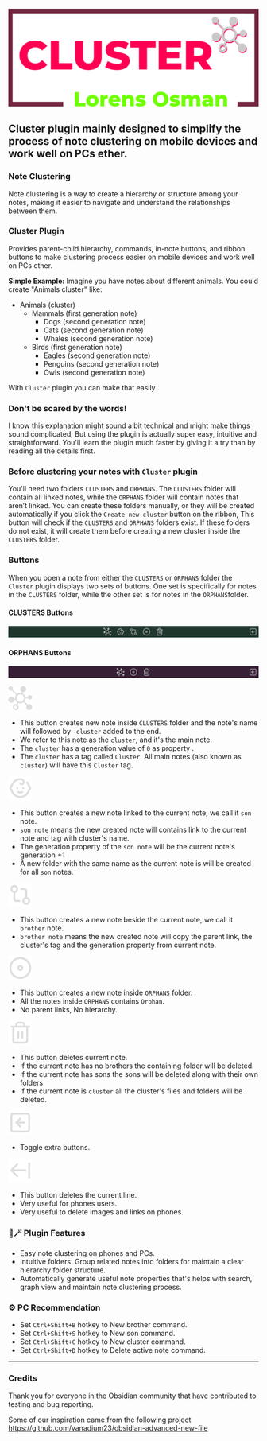 ![clusterSvg](https://raw.githubusercontent.com/lorens-osman-dev/cluster/16c7f97a3f24322de18d9540fa7170817b80a7cc/cluster-plugin-lorens-osman.svg)

## Cluster plugin mainly designed to simplify the process of note clustering on mobile devices and work well on PCs ether.

### Note Clustering

Note clustering is a way to create a hierarchy or structure among your notes, making it easier to navigate and understand the relationships between them.

### Cluster Plugin

Provides parent-child hierarchy, commands, in-note buttons, and ribbon buttons to make clustering process easier on mobile devices and work well on PCs ether.

**Simple Example:**
Imagine you have notes about different animals. You could create "Animals cluster" like:

-   Animals (cluster)
    -   Mammals (first generation note)
        -   Dogs (second generation note)
        -   Cats (second generation note)
        -   Whales (second generation note)
    -   Birds (first generation note)
        -   Eagles (second generation note)
        -   Penguins (second generation note)
        -   Owls (second generation note)

With `Cluster` plugin you can make that easily .

### Don't be scared by the words!

I know this explanation might sound a bit technical and might make things sound complicated, But using the plugin is actually super easy, intuitive and straightforward. You'll learn the plugin much faster by giving it a try than by reading all the details first.

### Before clustering your notes with `Cluster` plugin

You'll need two folders `CLUSTERS` and `ORPHANS`. The `CLUSTERS` folder will contain all linked notes, while the `ORPHANS` folder will contain notes that aren’t linked. You can create these folders manually, or they will be created automatically if you click the `Create new cluster` button on the ribbon, This button will check if the `CLUSTERS` and `ORPHANS` folders exist. If these folders do not exist, it will create them before creating a new cluster inside the `CLUSTERS` folder.

### Buttons

When you open a note from either the `CLUSTERS` or `ORPHANS` folder the `Cluster` plugin displays two sets of buttons. One set is specifically for notes in the `CLUSTERS` folder, while the other set is for notes in the `ORPHANS`folder.

#### CLUSTERS Buttons

![clusters buttons](https://github.com/lorens-osman-dev/cluster/blob/assets/clusters-buttons.png)

#### ORPHANS Buttons

![ORPHANS Buttons](https://github.com/lorens-osman-dev/cluster/blob/assets/orphans-buttons.png)

![cluster](https://github.com/lorens-osman-dev/cluster/blob/assets/cluster.svg)

-   This button creates new note inside `CLUSTERS` folder and the note's name will followed by `-cluster` added to the end.
-   We refer to this note as the `cluster`, and it's the main note.
-   The `cluster` has a generation value of `0` as property .
-   The `cluster` has a tag called `Cluster`. All main notes (also known as `cluster`) will have this `Cluster` tag.

![baby](https://github.com/lorens-osman-dev/cluster/blob/assets/babdc.svg)

-   This button creates a new note linked to the current note, we call it `son` note.
-   `son note` means the new created note will contains link to the current note and tag with cluster's name.
-   The generation property of the `son note` will be the current note's generation +1
-   A new folder with the same name as the current note is will be created for all `son` notes.

![brother](https://github.com/lorens-osman-dev/cluster/blob/assets/git-compare.svg)

-   This button creates a new note beside the current note, we call it `brother` note.
-   `brother note` means the new created note will copy the parent link, the cluster's tag and the generation property from current note.

![orphan](https://github.com/lorens-osman-dev/cluster/blob/assets/disc.svg)

-   This button creates a new note inside `ORPHANS` folder.
-   All the notes inside `ORPHANS` contains `Orphan`.
-   No parent links, No hierarchy.

![delete](https://github.com/lorens-osman-dev/cluster/blob/assets/trash-2.svg)

-   This button deletes current note.
-   If the current note has no brothers the containing folder will be deleted.
-   If the current note has sons the sons will be deleted along with their own folders.
-   If the current note is `cluster` all the cluster's files and folders will be deleted.

![extra buttons](https://github.com/lorens-osman-dev/cluster/blob/assets/arrow-left-square.svg)

-   Toggle extra buttons.

![deletes the current line](https://github.com/lorens-osman-dev/cluster/blob/assets/arrow-left-from-line.svg)

-   This button deletes the current line.
-   Very useful for phones users.
-   Very useful to delete images and links on phones.

### 🤩🪄 Plugin Features

-   Easy note clustering on phones and PCs.
-   Intuitive folders: Group related notes into folders for maintain a clear hierarchy folder structure.
-   Automatically generate useful note properties that's helps with search, graph view and maintain note clustering process.

### ⚙️ PC Recommendation

-   Set `Ctrl+Shift+B` hotkey to New brother command.
-   Set `Ctrl+Shift+S` hotkey to New son command.
-   Set `Ctrl+Shift+C` hotkey to New cluster command.
-   Set `Ctrl+Shift+D` hotkey to Delete active note command.

---

### Credits

Thank you for everyone in the Obsidian community that have contributed to testing and bug reporting.

Some of our inspiration came from the following project
https://github.com/vanadium23/obsidian-advanced-new-file
